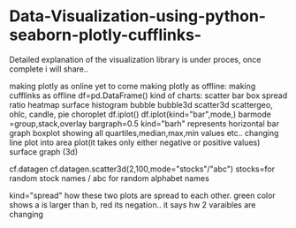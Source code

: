 # Data-Visualization-using-python-seaborn-plotly-cufflinks-

Detailed explanation of the visualization library is under proces, once complete i will share..

making plotly as online
yet to come
making plotly as offline:
making cufflinks as offline
df=pd.DataFrame()
kind of charts: scatter bar box spread ratio heatmap surface histogram bubble bubble3d scatter3d scattergeo, ohlc, candle, pie choroplet
df.iplot()
df.iplot(kind="bar",mode,)
barmode =group,stack,overlay
bargraph=0.5
kind="barh"
represents horizontal bar graph
boxplot showing all quartiles,median,max,min values etc..
changing line plot into area plot(it takes only either negative or positive values)
surface graph (3d)

cf.datagen
cf.datagen.scatter3d(2,100,mode="stocks"/"abc") stocks=for random stock names / abc for random alphabet names

kind="spread"
how these two plots are spread to each other.
green color shows a is larger than b, red its negation.. it says hw 2 varaibles are changing
